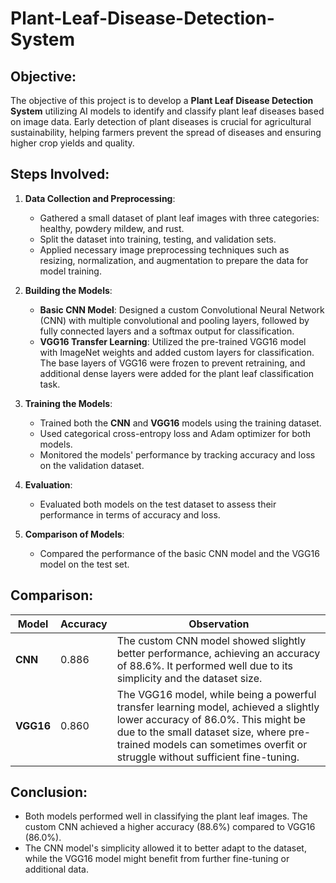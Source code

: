 # Plant-Leaf-Disease-Detection-System

## **Objective:**
The objective of this project is to develop a **Plant Leaf Disease Detection System** utilizing AI models to identify and classify plant leaf diseases based on image data. Early detection of plant diseases is crucial for agricultural sustainability, helping farmers prevent the spread of diseases and ensuring higher crop yields and quality.

## **Steps Involved:**

1. **Data Collection and Preprocessing**:
   - Gathered a small dataset of plant leaf images with three categories: healthy, powdery mildew, and rust.
   - Split the dataset into training, testing, and validation sets.
   - Applied necessary image preprocessing techniques such as resizing, normalization, and augmentation to prepare the data for model training.

2. **Building the Models**:
   - **Basic CNN Model**: Designed a custom Convolutional Neural Network (CNN) with multiple convolutional and pooling layers, followed by fully connected layers and a softmax output for classification.
   - **VGG16 Transfer Learning**: Utilized the pre-trained VGG16 model with ImageNet weights and added custom layers for classification. The base layers of VGG16 were frozen to prevent retraining, and additional dense layers were added for the plant leaf classification task.

3. **Training the Models**:
   - Trained both the **CNN** and **VGG16** models using the training dataset.
   - Used categorical cross-entropy loss and Adam optimizer for both models.
   - Monitored the models' performance by tracking accuracy and loss on the validation dataset.

4. **Evaluation**:
   - Evaluated both models on the test dataset to assess their performance in terms of accuracy and loss.

5. **Comparison of Models**:
   - Compared the performance of the basic CNN model and the VGG16 model on the test set.

## **Comparison:**

| **Model**  | **Accuracy** | **Observation**                                  |
|------------|--------------|--------------------------------------------------|
| **CNN**    | 0.886        | The custom CNN model showed slightly better performance, achieving an accuracy of 88.6%. It performed well due to its simplicity and the dataset size. |
| **VGG16**  | 0.860        | The VGG16 model, while being a powerful transfer learning model, achieved a slightly lower accuracy of 86.0%. This might be due to the small dataset size, where pre-trained models can sometimes overfit or struggle without sufficient fine-tuning. |

## **Conclusion**:
- Both models performed well in classifying the plant leaf images. The custom CNN achieved a higher accuracy (88.6%) compared to VGG16 (86.0%).
- The CNN model's simplicity allowed it to better adapt to the dataset, while the VGG16 model might benefit from further fine-tuning or additional data.

